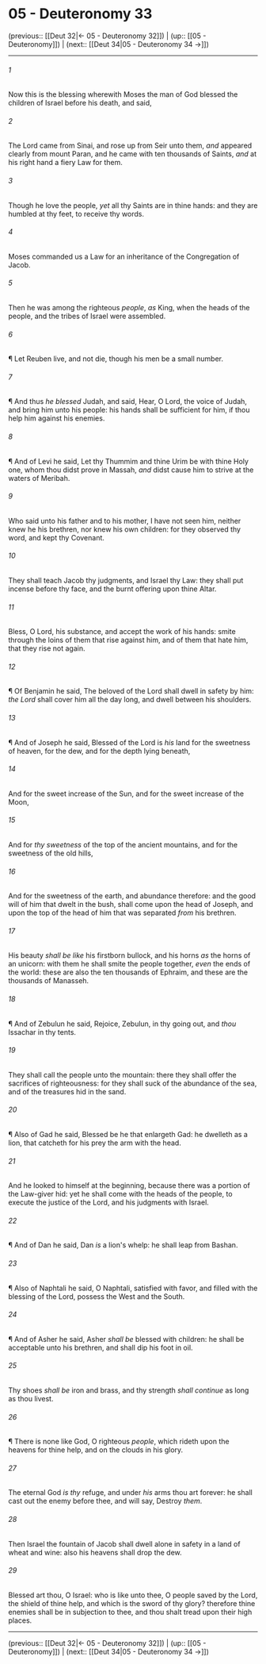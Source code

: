 # 05 - Deuteronomy 33

(previous:: [[Deut 32|← 05 - Deuteronomy 32]]) | (up:: [[05 - Deuteronomy]]) | (next:: [[Deut 34|05 - Deuteronomy 34 →]])

***


###### 1 
Now this is the blessing wherewith Moses the man of God blessed the children of Israel before his death, and said, 

###### 2 
The Lord came from Sinai, and rose up from Seir unto them, _and_ appeared clearly from mount Paran, and he came with ten thousands of Saints, _and_ at his right hand a fiery Law for them. 

###### 3 
Though he love the people, _yet_ all thy Saints are in thine hands: and they are humbled at thy feet, to receive thy words. 

###### 4 
Moses commanded us a Law for an inheritance of the Congregation of Jacob. 

###### 5 
Then he was among the righteous _people_, _as_ King, when the heads of the people, and the tribes of Israel were assembled. 

###### 6 
¶ Let Reuben live, and not die, though his men be a small number. 

###### 7 
¶ And thus _he blessed_ Judah, and said, Hear, O Lord, the voice of Judah, and bring him unto his people: his hands shall be sufficient for him, if thou help him against his enemies. 

###### 8 
¶ And of Levi he said, Let thy Thummim and thine Urim be with thine Holy one, whom thou didst prove in Massah, _and_ didst cause him to strive at the waters of Meribah. 

###### 9 
Who said unto his father and to his mother, I have not seen him, neither knew he his brethren, nor knew his own children: for they observed thy word, and kept thy Covenant. 

###### 10 
They shall teach Jacob thy judgments, and Israel thy Law: they shall put incense before thy face, and the burnt offering upon thine Altar. 

###### 11 
Bless, O Lord, his substance, and accept the work of his hands: smite through the loins of them that rise against him, and of them that hate him, that they rise not again. 

###### 12 
¶ Of Benjamin he said, The beloved of the Lord shall dwell in safety by him: _the Lord_ shall cover him all the day long, and dwell between his shoulders. 

###### 13 
¶ And of Joseph he said, Blessed of the Lord is _his_ land for the sweetness of heaven, for the dew, and for the depth lying beneath, 

###### 14 
And for the sweet increase of the Sun, and for the sweet increase of the Moon, 

###### 15 
And for _thy sweetness_ of the top of the ancient mountains, and for the sweetness of the old hills, 

###### 16 
And for the sweetness of the earth, and abundance therefore: and the good will of him that dwelt in the bush, shall come upon the head of Joseph, and upon the top of the head of him that was separated _from_ his brethren. 

###### 17 
His beauty _shall be like_ his firstborn bullock, and his horns _as_ the horns of an unicorn: with them he shall smite the people together, _even_ the ends of the world: these are also the ten thousands of Ephraim, and these are the thousands of Manasseh. 

###### 18 
¶ And of Zebulun he said, Rejoice, Zebulun, in thy going out, and _thou_ Issachar in thy tents. 

###### 19 
They shall call the people unto the mountain: there they shall offer the sacrifices of righteousness: for they shall suck of the abundance of the sea, and of the treasures hid in the sand. 

###### 20 
¶ Also of Gad he said, Blessed be he that enlargeth Gad: he dwelleth as a lion, that catcheth for his prey the arm with the head. 

###### 21 
And he looked to himself at the beginning, because there was a portion of the Law-giver hid: yet he shall come with the heads of the people, to execute the justice of the Lord, and his judgments with Israel. 

###### 22 
¶ And of Dan he said, Dan _is_ a lion's whelp: he shall leap from Bashan. 

###### 23 
¶ Also of Naphtali he said, O Naphtali, satisfied with favor, and filled with the blessing of the Lord, possess the West and the South. 

###### 24 
¶ And of Asher he said, Asher _shall be_ blessed with children: he shall be acceptable unto his brethren, and shall dip his foot in oil. 

###### 25 
Thy shoes _shall be_ iron and brass, and thy strength _shall continue_ as long as thou livest. 

###### 26 
¶ There is none like God, O righteous _people_, which rideth upon the heavens for thine help, and on the clouds in his glory. 

###### 27 
The eternal God _is thy_ refuge, and under _his_ arms thou art forever: he shall cast out the enemy before thee, and will say, Destroy _them_. 

###### 28 
Then Israel the fountain of Jacob shall dwell alone in safety in a land of wheat and wine: also his heavens shall drop the dew. 

###### 29 
Blessed art thou, O Israel: who is like unto thee, O people saved by the Lord, the shield of thine help, and which is the sword of thy glory? therefore thine enemies shall be in subjection to thee, and thou shalt tread upon their high places.

***

(previous:: [[Deut 32|← 05 - Deuteronomy 32]]) | (up:: [[05 - Deuteronomy]]) | (next:: [[Deut 34|05 - Deuteronomy 34 →]])
